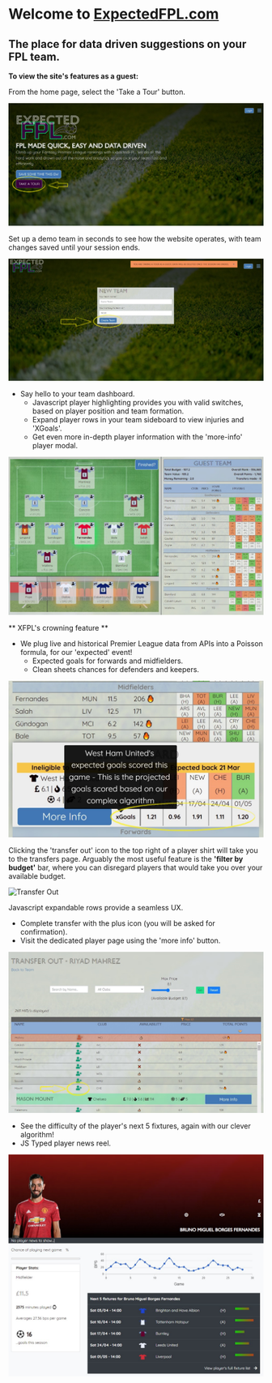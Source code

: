 # Welcome to [ExpectedFPL.com](http://expectedfpl.com)
## The place for data driven suggestions on your FPL team.

**To view the site's features as a guest:**

From the home page, select the 'Take a Tour' button.

![Take a Tour](https://github.com/b-skingsley/expectedfpl/blob/master/app/assets/images/read_me/take_a_tour_fpl.jpg?raw=true)

Set up a demo team in seconds to see how the website operates, with team changes saved until your session ends.

![Guest Team](https://github.com/b-skingsley/expectedfpl/blob/master/app/assets/images/read_me/create_guest_account.jpg?raw=true)

* Say hello to your team dashboard. 
    * Javascript player highlighting provides you with valid switches, based on player position    and team formation.
    * Expand player rows in your team sideboard to view injuries and 'XGoals'.
    * Get even more in-depth player information with the 'more-info' player modal.

![Team View](https://github.com/b-skingsley/expectedfpl/blob/master/app/assets/images/read_me/team_view_highlighted.jpg?raw=true)

** XFPL's crowning feature ** 
* We plug live and historical Premier League data from APIs into a Poisson formula, for our 'expected' event!
    * Expected goals for forwards and midfielders.
    * Clean sheets chances for defenders and keepers.

![XGoals](https://github.com/b-skingsley/expectedfpl/blob/master/app/assets/images/read_me/xgoals_feature.jpg?raw=true)

Clicking the 'transfer out' icon to the top right of a player shirt will take you to the transfers page. Arguably the most useful feature is the **'filter by budget'** bar, where you can disregard players that would take you over your available budget.

![Transfer Out](https://github.com/b-skingsley/expectedfpl/blob/master/app/assets/images/read_me/transfer_out.jpg?raw=true)

Javascript expandable rows provide a seamless UX.
* Complete transfer with the plus icon (you will be asked for confirmation).
* Visit the dedicated player page using the 'more info' button.

![Make a Transfer](https://github.com/b-skingsley/expectedfpl/blob/master/app/assets/images/read_me/transfers.jpg?raw=true)

* See the difficulty of the player's next 5 fixtures, again with our clever algorithm!
* JS Typed player news reel.

![Player View](https://github.com/b-skingsley/expectedfpl/blob/master/app/assets/images/read_me/player_directory.jpg?raw=true)
